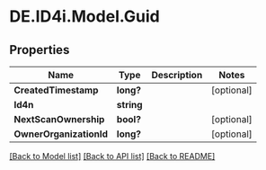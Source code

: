# DE.ID4i.Model.Guid
## Properties

Name | Type | Description | Notes
------------ | ------------- | ------------- | -------------
**CreatedTimestamp** | **long?** |  | [optional] 
**Id4n** | **string** |  | 
**NextScanOwnership** | **bool?** |  | [optional] 
**OwnerOrganizationId** | **long?** |  | [optional] 

[[Back to Model list]](../README.md#documentation-for-models) [[Back to API list]](../README.md#documentation-for-api-endpoints) [[Back to README]](../README.md)

